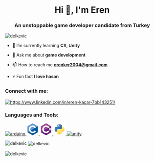 <h1 align="center">Hi 👋, I'm Eren</h1>
<h3 align="center">An unstoppable game developer candidate from Turkey</h3>

<p align="left"> <img src="https://komarev.com/ghpvc/?username=delkevic&label=Profile%20views&color=0e75b6&style=flat" alt="delkevic" /> </p>


- 🌱 I’m currently learning **C#, Unity**

- 💬 Ask me about **game development**

- 📫 How to reach me **erenkcr2004@gmail.com**

- ⚡ Fun fact **I love hasan**

<h3 align="left">Connect with me:</h3>
<p align="left">
<a href="https://linkedin.com/in/https://www.linkedin.com/in/eren-kacar-7bb143251/" target="blank"><img align="center" src="https://raw.githubusercontent.com/rahuldkjain/github-profile-readme-generator/master/src/images/icons/Social/linked-in-alt.svg" alt="https://www.linkedin.com/in/eren-kacar-7bb143251/" height="30" width="40" /></a>
</p>

<h3 align="left">Languages and Tools:</h3>
<p align="left"> <a href="https://www.arduino.cc/" target="_blank" rel="noreferrer"> <img src="https://cdn.worldvectorlogo.com/logos/arduino-1.svg" alt="arduino" width="40" height="40"/> </a> <a href="https://www.cprogramming.com/" target="_blank" rel="noreferrer"> <img src="https://raw.githubusercontent.com/devicons/devicon/master/icons/c/c-original.svg" alt="c" width="40" height="40"/> </a> <a href="https://www.w3schools.com/cs/" target="_blank" rel="noreferrer"> <img src="https://raw.githubusercontent.com/devicons/devicon/master/icons/csharp/csharp-original.svg" alt="csharp" width="40" height="40"/> </a> <a href="https://www.python.org" target="_blank" rel="noreferrer"> <img src="https://raw.githubusercontent.com/devicons/devicon/master/icons/python/python-original.svg" alt="python" width="40" height="40"/> </a> <a href="https://unity.com/" target="_blank" rel="noreferrer"> <img src="https://www.vectorlogo.zone/logos/unity3d/unity3d-icon.svg" alt="unity" width="40" height="40"/> </a> </p>

<p><img align="left" src="https://github-readme-stats.vercel.app/api/top-langs?username=delkevic&show_icons=true&locale=en&layout=compact" alt="delkevic" /></p>

<p>&nbsp;<img align="center" src="https://github-readme-stats.vercel.app/api?username=delkevic&show_icons=true&locale=en" alt="delkevic" /></p>

<p><img align="center" src="https://github-readme-streak-stats.herokuapp.com/?user=delkevic&" alt="delkevic" /></p>
